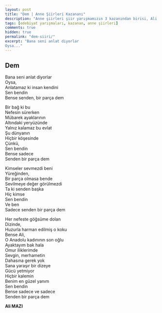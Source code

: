 ```yaml
---
layout: post
title: "Dem | Anne Şiirleri Kazananı"
description: "Anne şiirleri şiir yarışmamızın 3 kazanından birisi, Ali MAZI'nın Dem şiiri"
tags: [edebiyat yarışmaları, kazanan, anne şiirleri]
comments: true
hidden: true
permalink: "dem-siiri/"
excerpt: "Bana seni anlat diyorlar  
Oysa..."
---
```


## Dem
Bana seni anlat diyorlar  
Oysa,  
Anlatamaz ki insan kendini  
Sen bendin  
Bense senden, bir parça dem  
  
Bir bağ ki bu  
Nefesin sürerken  
Mübarek ayaklarının  
Altındaki yeryüzünde  
Yalnız kalamaz bu evlat  
Şu dünyanın  
Hiçbir köşesinde  
Çünkü,  
Sen bendin  
Bense sadece   
Senden bir parça dem  
  
Kimseler sevmezdi beni  
Yüreğinden,  
Bir parça olmasa bende  
Sevilmeye değer görülmezdi  
Ta ki senden başka  
Hiç kimse  
Sen bendin  
Ve ben  
Sadece senden bir parça dem  
  
Her nefeste göğsüme dolan   
Dizinde,   
Huzurla harman edilmiş o koku  
Bense Ali,  
O Anadolu kadınının son oğlu  
Ayaktayım bak hala  
Omur iliklerimde  
Sevgin, merhametin  
Dahasına gerek yok  
Sana yaraşır bir dizeye  
Gücü yetmiyor  
Hiçbir kalemin  
Benim en güzel yanım  
Sen bendin  
Bense sadece ve sadece  
Senden bir parça dem              

**Ali MAZI**
